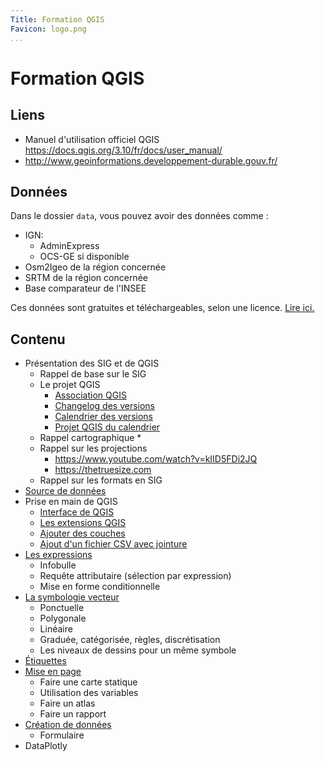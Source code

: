 ```yaml
---
Title: Formation QGIS
Favicon: logo.png
...
```


# Formation QGIS

## Liens

* Manuel d'utilisation officiel QGIS https://docs.qgis.org/3.10/fr/docs/user_manual/
* http://www.geoinformations.developpement-durable.gouv.fr/

## Données

Dans le dossier `data`, vous pouvez avoir des données comme :
 
* IGN:
    * AdminExpress
    * OCS-GE si disponible
* Osm2Igeo de la région concernée
* SRTM de la région concernée
* Base comparateur de l'INSEE

Ces données sont gratuites et téléchargeables, selon une licence. [Lire ici.](./source_de_donnees.md)

## Contenu

* Présentation des SIG et de QGIS
    * Rappel de base sur le SIG
    * Le projet QGIS
        * [Association QGIS](https://www.qgis.org/fr/site/getinvolved/governance/index.html) 
        * [Changelog des versions](https://changelog.qgis.org/en/qgis/)
        * [Calendrier des versions](https://www.qgis.org/fr/site/getinvolved/development/roadmap.html#release-schedule)
        * [Projet QGIS du calendrier](https://github.com/Gustry/qgis-roadmap-project)
    * Rappel cartographique
        * 
    * Rappel sur les projections
        * https://www.youtube.com/watch?v=kIID5FDi2JQ
        * https://thetruesize.com
    * Rappel sur les formats en SIG
* [Source de données](./source_de_donnees.md)
* Prise en main de QGIS
    * [Interface de QGIS](./01_interface.md)
    * [Les extensions QGIS](./extensions.md)
    * [Ajouter des couches](./02_ajout_couches.md)
    * [Ajout d'un fichier CSV avec jointure](./04_jointure_attributaire.md)
* [Les expressions](./03_expressions.md)
    * Infobulle
    * Requête attributaire (sélection par expression)
    * Mise en forme conditionnelle
* [La symbologie vecteur](./symbologie_vecteur.md)
    * Ponctuelle
    * Polygonale
    * Linéaire
    * Graduée, catégorisée, règles, discrétisation
    * Les niveaux de dessins pour un même symbole
* [Étiquettes](./etiquettes.md)
* [Mise en page](./mise_en_page.md)
    * Faire une carte statique
    * Utilisation des variables
    * Faire un atlas
    * Faire un rapport
* [Création de données](./formulaire.md)
    * Formulaire
* DataPlotly
  